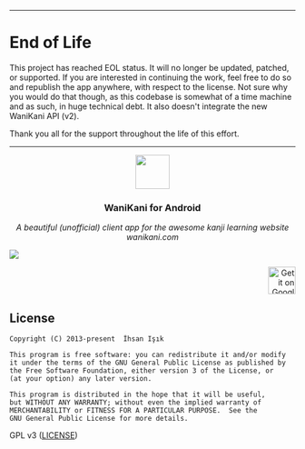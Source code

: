 -----
# End of Life 
This project has reached EOL status. It will no longer be updated, patched, or supported. If you are interested in continuing the work, feel free to do so and republish the app anywhere, with respect to the license. Not sure why you would do that though, as this codebase is somewhat of a time machine and as such, in huge technical debt. It also doesn't integrate the new WaniKani API (v2).

Thank you all for the support throughout the life of this effort.

-----


<p align="center">
<img src="https://github.com/xiprox/WaniKani-for-Android/raw/master/WaniKani/ic_web.png" height="60px" width="60px"/>
</p>

<h3><p align="center">WaniKani for Android</p></h3>

<p align="center"><i>A beautiful (unofficial) client app for the awesome kanji learning website wanikani.com</i></p>

![](https://cloud.githubusercontent.com/assets/2550945/21590010/1997cdde-d0f8-11e6-8116-3ace674dd77f.png)

<p align="right">
<a href='https://play.google.com/store/apps/details?id=tr.xip.wanikani&pcampaignid=MKT-Other-global-all-co-prtnr-py-PartBadge-Mar2515-1'><img height="48" alt='Get it on Google Play' src='https://cloud.githubusercontent.com/assets/2550945/21590908/dd7857a8-d0ff-11e6-9d0c-a8ce8ba883d4.png'/></a>
</p>

## License
```
Copyright (C) 2013-present  İhsan Işık

This program is free software: you can redistribute it and/or modify
it under the terms of the GNU General Public License as published by
the Free Software Foundation, either version 3 of the License, or
(at your option) any later version.

This program is distributed in the hope that it will be useful,
but WITHOUT ANY WARRANTY; without even the implied warranty of
MERCHANTABILITY or FITNESS FOR A PARTICULAR PURPOSE.  See the
GNU General Public License for more details.
```
GPL v3 ([LICENSE](/LICENSE))
